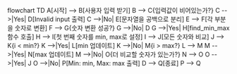 flowchart TD
    A[시작] --> B[사용자 입력 받기]
    B --> C{입력값이 비어있는가?}
    C -->|Yes| D[Invalid input 출력]
    C -->|No| E[문자열을 공백으로 분리]
    E --> F[각 부분을 숫자로 변환]
    F --> G{숫자 변환 성공?}
    G -->|No| D
    G -->|Yes| H[find_min_max 함수 호출]
    H --> I[첫 번째 숫자를 min, max로 설정]
    I --> J[모든 숫자와 비교]
    J --> K{i < min?}
    K -->|Yes| L[min 업데이트]
    K -->|No| M{i > max?}
    L --> M
    M -->|Yes| N[max 업데이트]
    M -->|No| O{더 비교할 숫자가 있는가?}
    N --> O
    O -->|Yes| J
    O -->|No| P[Min: min, Max: max 출력]
    D --> Q[종료]
    P --> Q